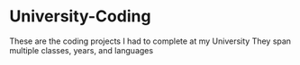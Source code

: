 # University-Coding
These are the coding projects I had to complete at my University
They span multiple classes, years, and languages
